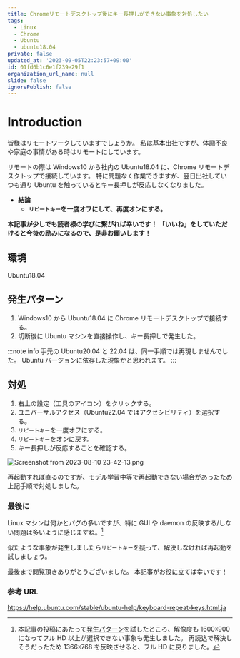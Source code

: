 ```yaml
---
title: Chromeリモートデスクトップ後にキー長押しができない事象を対処したい
tags:
  - Linux
  - Chrome
  - Ubuntu
  - ubuntu18.04
private: false
updated_at: '2023-09-05T22:23:57+09:00'
id: 01fd6b1c6e1f239e29f1
organization_url_name: null
slide: false
ignorePublish: false
---
```


# Introduction

皆様はリモートワークしていますでしょうか。
私は基本出社ですが、体調不良や家庭の事情がある時はリモートにしています。

リモートの際は Windows10 から社内の Ubuntu18.04 に、Chrome リモートデスクトップで接続しています。
特に問題なく作業できますが、翌日出社していつも通り Ubuntu を触っているとキー長押しが反応しなくなりました。

- **結論**
  - **`リピートキー`を一度オフにして、再度オンにする。**

**本記事が少しでも読者様の学びに繋がれば幸いです！**
**「いいね」をしていただけると今後の励みになるので、是非お願いします！**

## 環境

Ubuntu18.04

## 発生パターン

1. Windows10 から Ubuntu18.04 に Chrome リモートデスクトップで接続する。
1. 切断後に Ubuntu マシンを直接操作し、キー長押しで発生した。

:::note info
手元の Ubuntu20.04 と 22.04 は、同一手順では再現しませんでした。
Ubuntu バージョンに依存した現象かと思われます。
:::

## 対処

1. 右上の設定（工具のアイコン）をクリックする。
1. ユニバーサルアクセス（Ubuntu22.04 ではアクセシビリティ）を選択する。
1. `リピートキー`を一度オフにする。
1. `リピートキー`をオンに戻す。
1. キー長押しが反応することを確認する。

![Screenshot from 2023-08-10 23-42-13.png](https://qiita-image-store.s3.ap-northeast-1.amazonaws.com/0/3292052/c26f79f8-3039-661e-9602-06fe2ad740e6.png)

再起動すれば直るのですが、モデル学習中等で再起動できない場合があったため上記手順で対処しました。

### 最後に

Linux マシンは何かとバグの多いですが、特に GUI や daemon の反映する/しない問題は多いように感じますね。[^1]
[^1]: 本記事の投稿にあたって[発生パターン](#発生パターン)を試したところ、解像度も 1600☓900 になってフル HD 以上が選択できない事象も発生しました。
再読込で解決しそうだったため 1366☓768 を反映させると、フル HD に戻りました。

似たような事象が発生しましたら`リピートキー`を疑って、解決しなければ再起動を試しましょう。

最後まで閲覧頂きありがとうございました。
本記事がお役に立てば幸いです！

### 参考 URL

https://help.ubuntu.com/stable/ubuntu-help/keyboard-repeat-keys.html.ja
